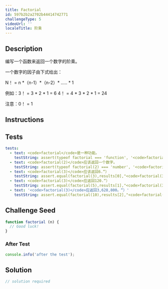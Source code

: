 ```yaml
---
title: Factorial
id: 597b2b2a2702b44414742771
challengeType: 5
videoUrl: ''
localeTitle: 阶乘
---
```


## Description
<section id="description"><p>编写一个函数来返回一个数字的阶乘。 </p><p>一个数字的因子由下式给出： </p> N！ = n *（n-1）*（n-2）* ..... * 1 <p>例如：3！ = 3 * 2 * 1 = 6 4！ = 4 * 3 * 2 * 1 = 24 </p><p>注意：0！ = 1 </p></section>

## Instructions
<section id="instructions">
</section>

## Tests
<section id='tests'>

```yml
tests:
  - text: <code>factorial</code>是一种功能。
    testString: assert(typeof factorial === 'function', '<code>factorial</code> is a function.');
  - text: <code>factorial(2)</code>应该返回一个数字。
    testString: assert(typeof factorial(2) === 'number', '<code>factorial(2)</code> should return a number.');
  - text: <code>factorial(3)</code>应该返回6.“）
    testString: assert.equal(factorial(3),results[0],"<code>factorial(3)</code> should return 6.");
  - text: <code>factorial(3)</code>应返回120.“）
    testString: assert.equal(factorial(5),results[1],"<code>factorial(3)</code> should return 120.");
  - text: '<code>factorial(3)</code>应返回3,628,800。“）'
    testString: assert.equal(factorial(10),results[2],"<code>factorial(3)</code> should return 3,628,800.");

```

</section>

## Challenge Seed
<section id='challengeSeed'>

<div id='js-seed'>

```js
function factorial (n) {
  // Good luck!
}

```

</div>


### After Test
<div id='js-teardown'>

```js
console.info('after the test');
```

</div>

</section>

## Solution
<section id='solution'>

```js
// solution required
```
</section>
